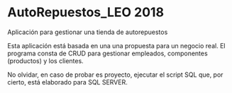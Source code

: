 # AutoRepuestos_LEO 2018
Aplicación para gestionar una tienda de autorepuestos

Esta aplicación está basada en una una propuesta para un negocio real. El programa consta de CRUD para
gestionar empleados, componentes (productos) y los clientes.

No olvidar, en caso de probar es proyecto, ejecutar el script SQL que, por cierto, está elaborado para
SQL SERVER.
